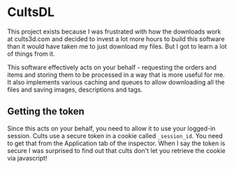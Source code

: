# CultsDL

This project exists because I was frustrated with how the downloads work at cults3d.com and decided to invest a lot more hours to build this software than it would have taken me to just download my files. But I got to learn a lot of things from it.

This software effectively acts on your behalf - requesting the orders and items and storing them to be processed in a way that is more useful for me. It also implements various caching and queues to allow downloading all the files and saving images, descriptions and tags.

## Getting the token

Since this acts on your behalf, you need to allow it to use your logged-in session. Cults use a secure token in a cookie called `_session_id`. You need to get that from the Application tab of the inspector. When I say the token is secure I was surprised to find out that cults don't let you retrieve the cookie via javascript!
